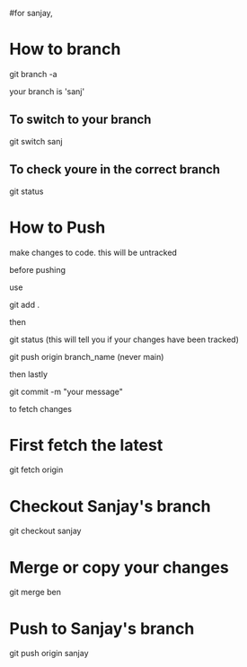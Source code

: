 #for sanjay,

# How to branch 
git branch -a

your branch is 'sanj'

## To switch to your branch

git switch sanj

## To check youre in the correct branch 

git status 

# How to Push

make changes to code. this will be untracked 

before pushing 

use 

git add . 

then 

git status (this will tell you if your changes have been tracked)

git push origin branch_name (never main)

then lastly 

git commit -m "your message"

to fetch changes

# First fetch the latest
git fetch origin

# Checkout Sanjay's branch
git checkout sanjay

# Merge or copy your changes
git merge ben

# Push to Sanjay's branch
git push origin sanjay